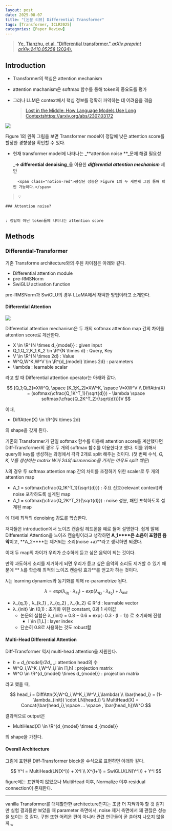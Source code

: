 ```yaml
---
layout: post
date: 2025-08-07
title: "[논문 리뷰] Differential Transformer"
tags: [Transformer, ICLR2025]
categories: [Paper Review]
---
```


> [Ye, Tianzhu, et al. "Differential transformer." ](https://arxiv.org/abs/2410.05258)[_arXiv preprint arXiv:2410.05258_](https://arxiv.org/abs/2410.05258)[ (2024).](https://arxiv.org/abs/2410.05258)



## Introduction

- Transformer의 핵심은 attention mechanism
- attention machanism은 softmax 함수를 통해 token의 중요도를 평가
- 그러나 LLM은 context에서 핵심 정보를 정확히 파악하는 데 어려움을 겪음

	> [Lost in the Middle: How Language Models Use Long Contextshttps://arxiv.org/abs/2307.03172](https://arxiv.org/abs/2307.03172)


![](https://prod-files-secure.s3.us-west-2.amazonaws.com/542b861c-36a8-4051-84e5-8804b6728dba/9083ea56-691a-4752-ae26-47f403431ac8/image.png?X-Amz-Algorithm=AWS4-HMAC-SHA256&X-Amz-Content-Sha256=UNSIGNED-PAYLOAD&X-Amz-Credential=ASIAZI2LB466ZGVSXRXG%2F20250821%2Fus-west-2%2Fs3%2Faws4_request&X-Amz-Date=20250821T200117Z&X-Amz-Expires=3600&X-Amz-Security-Token=IQoJb3JpZ2luX2VjEKz%2F%2F%2F%2F%2F%2F%2F%2F%2F%2FwEaCXVzLXdlc3QtMiJHMEUCIFcxARxansLd1O%2BwIKGhcPaYErYUXFdGiHqAkGXMnfbYAiEAusj6TnV23kWzzmLggxXfqe35Tu3I0ElNkJI2%2BbbRJmMqiAQI9f%2F%2F%2F%2F%2F%2F%2F%2F%2F%2FARAAGgw2Mzc0MjMxODM4MDUiDFAimKZuaDdR5CpK6ircA4YePJFq5CSh8eItKMl6CdX3lsFrstGq1j9pLUs%2FykWApFWfegAB3MKrcYBjDFQbRFk7Sw37UDn2SvrKpguG1B5fRKCbaB6kWcHwR8TG9gqzShK%2FX92TIoWnSFFdn5l%2FzNBA3AystA2HvWQYRRJ%2B5H%2B%2F0AFlYKajhKCOevZ7BTK1hJ0yrDSVl5XiFMIpdPd4BhPJDbXeLJ6MgiZrYVSI2wkbyOKyvsTJ%2F6oK6G0SyFhyFep3bH9fqwHaPB3ZylCZrUSvDR%2F5GMMhW41zJlpXaLRnMDfl3UWcJpR%2BXhe91Il9LxEiVAsikn1scQ4ZepXL0EPitgTcoyWPjLcg72wbVOQQbs55tWfxay0z4fL5xx%2BIBNSDdAHK3owyir4WpvvajcuL85BLEPlILzv8sQLwviJHguc2px22o7poazOkLbpmbq3sID2iuzstfNJiJy63jgpkezdt4qMyTaQQNcD7O0BeqGcCj61Bn4ATmn0mxH9nqTEsTgGqxaIxNSNL6zIhjdYON9M9oRY0vQfyEbYv9LRT%2F4dW23VVZJGdX95uING4a9877me99UzwX2gWVO1eOEFO%2FlN1%2FRwKYJfN%2FXlUC53lYAhf4%2BRx0k0WjkfHVyI3sdWTcdO9PJM1dWpCMLLmncUGOqUBU%2FtYsQszFCeFRKIiCX8kTgObJrfuwN5%2BFt0VwxinYhQgzCf%2Fb5bh8ALiJm7iTkTivzEUmw68b3k71CagywyD2O61m076FCn6sJIZtkc7gugwd%2Fan2yJrfZAaibVOjnk6JYSzhyG2i6qXTmuME0jh5UIQ6VTpdMn5Nb7ZD%2FP92GkPoZXHMuqgUQxwrZTl0bVyoLj8F67JnV01i%2BsOE7rvF0U2hUNo&X-Amz-Signature=0894e45c661659fb6d577a3ccacbbae2abb5a152c0a281a15edf75c9b2d8d024&X-Amz-SignedHeaders=host&x-amz-checksum-mode=ENABLED&x-id=GetObject)


Figure 1의 왼쪽 그림을 보면 Transformer model이 정답에 낮은 attention score를 할당한 경향성을 확인할 수 있다.

- 현재 transformer model에 나타나는 _**attention noise **_문제 해결 필요성

	_**→ differential denoising**_을 이용한 _**differential attention mechanism**_ 제안


		<span class="notion-red">향상된 성능은 Figure 1의 두 세번째 그림 통해 확인 가능하다.</span>


> 💡 


	### Attention noise?


	: 정답이 아닌 token들에 나타나는 attention score



## Methods



### Differential-Transformer


기존 Transforme architecture와의 주된 차이점은 아래와 같다.

- Differential attention module
- pre-RMSNorm
- SwiGLU activation function

pre-RMSNorm과 SwiGLU의 경우 LLaMA에서 채택한 방법이라고 소개한다.



#### Differential Attention


![](https://prod-files-secure.s3.us-west-2.amazonaws.com/542b861c-36a8-4051-84e5-8804b6728dba/116d70b2-1963-4810-9167-f4c7d8a06e8f/image.png?X-Amz-Algorithm=AWS4-HMAC-SHA256&X-Amz-Content-Sha256=UNSIGNED-PAYLOAD&X-Amz-Credential=ASIAZI2LB466ZGVSXRXG%2F20250821%2Fus-west-2%2Fs3%2Faws4_request&X-Amz-Date=20250821T200117Z&X-Amz-Expires=3600&X-Amz-Security-Token=IQoJb3JpZ2luX2VjEKz%2F%2F%2F%2F%2F%2F%2F%2F%2F%2FwEaCXVzLXdlc3QtMiJHMEUCIFcxARxansLd1O%2BwIKGhcPaYErYUXFdGiHqAkGXMnfbYAiEAusj6TnV23kWzzmLggxXfqe35Tu3I0ElNkJI2%2BbbRJmMqiAQI9f%2F%2F%2F%2F%2F%2F%2F%2F%2F%2FARAAGgw2Mzc0MjMxODM4MDUiDFAimKZuaDdR5CpK6ircA4YePJFq5CSh8eItKMl6CdX3lsFrstGq1j9pLUs%2FykWApFWfegAB3MKrcYBjDFQbRFk7Sw37UDn2SvrKpguG1B5fRKCbaB6kWcHwR8TG9gqzShK%2FX92TIoWnSFFdn5l%2FzNBA3AystA2HvWQYRRJ%2B5H%2B%2F0AFlYKajhKCOevZ7BTK1hJ0yrDSVl5XiFMIpdPd4BhPJDbXeLJ6MgiZrYVSI2wkbyOKyvsTJ%2F6oK6G0SyFhyFep3bH9fqwHaPB3ZylCZrUSvDR%2F5GMMhW41zJlpXaLRnMDfl3UWcJpR%2BXhe91Il9LxEiVAsikn1scQ4ZepXL0EPitgTcoyWPjLcg72wbVOQQbs55tWfxay0z4fL5xx%2BIBNSDdAHK3owyir4WpvvajcuL85BLEPlILzv8sQLwviJHguc2px22o7poazOkLbpmbq3sID2iuzstfNJiJy63jgpkezdt4qMyTaQQNcD7O0BeqGcCj61Bn4ATmn0mxH9nqTEsTgGqxaIxNSNL6zIhjdYON9M9oRY0vQfyEbYv9LRT%2F4dW23VVZJGdX95uING4a9877me99UzwX2gWVO1eOEFO%2FlN1%2FRwKYJfN%2FXlUC53lYAhf4%2BRx0k0WjkfHVyI3sdWTcdO9PJM1dWpCMLLmncUGOqUBU%2FtYsQszFCeFRKIiCX8kTgObJrfuwN5%2BFt0VwxinYhQgzCf%2Fb5bh8ALiJm7iTkTivzEUmw68b3k71CagywyD2O61m076FCn6sJIZtkc7gugwd%2Fan2yJrfZAaibVOjnk6JYSzhyG2i6qXTmuME0jh5UIQ6VTpdMn5Nb7ZD%2FP92GkPoZXHMuqgUQxwrZTl0bVyoLj8F67JnV01i%2BsOE7rvF0U2hUNo&X-Amz-Signature=c6f616a66dd63a398f9ed52ae31847978ce55d213dd568b29a42454699f31952&X-Amz-SignedHeaders=host&x-amz-checksum-mode=ENABLED&x-id=GetObject)


Differential attention mechanism은 두 개의 softmax attention map 간의 차이를 attention score로 계산한다.

- X \in \R^{N \times d\_{model}} : given input
- Q\_1,Q\_2,K\_1,K\_2 \in \R^{N \times d} : Query, Key
- V \in \R^{N \times 2d} : Value
- W^Q,W^K,W^V \in \R^{d\_{model} \times 2d} : parameters
- \lambda : learnable scalar

라고 할 때 Differential attention operator는 아래와 같다.


$$
[Q_1;Q_2]=XW^Q, \space [K_1;K_2]=XW^K, \space V=XW^V \\
DiffAttn(X) = (softmax(\cfrac{Q_1K^T_1}{\sqrt{d}}) - \lambda \space softmax(\cfrac{Q_2K^T_2}{\sqrt{d}}))V
$$


이때,

- DiffAtten(X) \in \R^{N \times 2d}

의 shape을 갖게 된다.


기존의 Transformer가 단일 softmax 함수를 이용해 attention score를 계산했다면 Diff-Transformer의 경우 두 개의 softmax 함수를 이용한다고 했다. 이를 위해서 query와 key를 생성하는 과정에서 각각 2개로 split 해주는 것이다. <span class="notion-red">(첫 번째 수식, </span><span class="notion-red">_Q, K, V를 생성하는 matrix W가 2d의 dismension을 가지는 이유도 split 때문_</span><span class="notion-red">)</span>


 λ의 경우 두 softmax attention map 간의 차이를 조정하기 위한 scaler로 두 개의 attention map

- A\_1 = softmax(\cfrac{Q\_1K^T\_1}{\sqrt{d}}) : 주요 신호(relevant context)와 noise 포착하도록 설계된 map
- A\_1 = softmax(\cfrac{Q\_2K^T\_2}{\sqrt{d}}) : noise 성분, 패턴 포착하도록 설계된 map 

에 대해 최적의 denoising 강도를 학습한다.


저자들은 introduction에서 노이즈 캔슬링 헤드폰을 예로 들어 설명한다. 쉽게 말해 Differential Attention을 노이즈 캔슬링이라고 생각하면 **A\_1****은 소음이 포함된 음악**이고, **A\_2****는 제거되는 소리(noise +a)**라고 생각하면 되겠다. 


이때 두 map의 차이가 우리가 순수하게 듣고 싶은 음악이 되는 것이다. 


만약 과도하게 소리를 제거하게 되면 우리가 듣고 싶은 음악의 소리도 제거할 수 있기 때문에 ** λ를 학습해 최적의 노이즈 캔슬링 효과**를 얻고자 하는 것이다.


λ는 learning dynamics와 동기화를 위해 re-parametrize 된다.


$$
\lambda = exp(\lambda_{q_1} \cdot \lambda_{k_1}) - exp(\lambda_{q_2} \cdot \lambda_{k_2}) + \lambda_{init}
$$

- λ\_{q\_1} , λ\_{k\_1} , λ\_{q\_2} , λ\_{k\_2} ∈ R^d : learnable vector
- λ\_{init} \in (0,1) : 초기화 위한 constant, 0과 1 사이값
	- 논문의 실험은 λ\_{init} = 0.8 − 0.6 × exp(−0.3 · (l − 1)) 로 초기화해 진행
		- l \in [1,L] : layer index
	- 단순히 0.8로 사용하는 것도 robust함


#### **Multi-Head Differential Attention**


Diff-Transformer 역시 multi-head attention을 지원한다.

- _h = d\_{model}/2d__ _: attention head의 수
- W^Q\_i,W^K\_i,W^V\_i,i \in [1,h] : projection matrix
- W^O \in \R^{d\_{model} \times d\_{model}} : projection matrix

라고 했을 때,


$$
head_i = DiffAttn(X;W^Q_i,W^K_i,W^V_i,\lambda) \\
\bar{head_i} = (1-\lambda_{init}) \cdot LN(head_i) \\
MultiHead(X) = Concat(\bar{head_i},\space ... \space , \bar{head_h})W^O
$$


결과적으로 output은

- MultiHead(X) \in \R^{d\_{model} \times d\_{model}}

의 shape을 가진다.



#### Overall Architecture


그림에 표현된 Diff-Transformer block을 수식으로 표현하면 아래와 같다.


$$
Y^l = MultiHead(LN(X^l)) + X^l \\
X^{l+1} = SwiGLU(LN(Y^l)) + Y^l
$$


figure에는 표현하지 않았으나 MultiHead 이후, Normalize 이후 residual connection이 존재한다.


---


vanilla Transformer를 대체할만한 architecture인지는 조금 더 지켜봐야 할 것 같지만 실험 결과들만 보았을 때 parameter 측면에서, noise 제거 측면에서 꽤 괜찮은 성능을 보이는 것 같다. 구현 또한 어려운 편이 아니라 관련 연구들이 곧 쏟아져 나오지 않을까,,,

